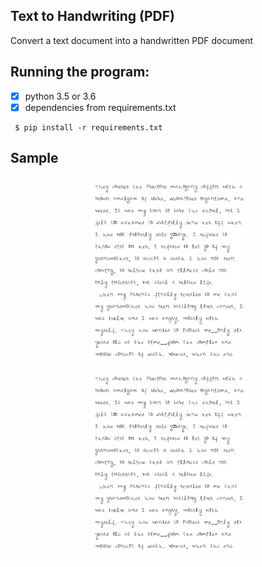 ## Text to Handwriting (PDF)
Convert a text document into a handwritten PDF document

## Running the program:
- [X] python 3.5 or 3.6
- [X] dependencies from requirements.txt

```
 $ pip install -r requirements.txt
 ```

## Sample

<p align="center"><img width="50%" height="50%" src="0outt.png">    <img width="50%" height="50%" src="0outt.png"></p>
